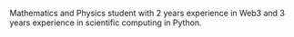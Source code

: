 Mathematics and Physics student with 2 years experience in Web3 and 3 years experience in scientific computing in Python. 
